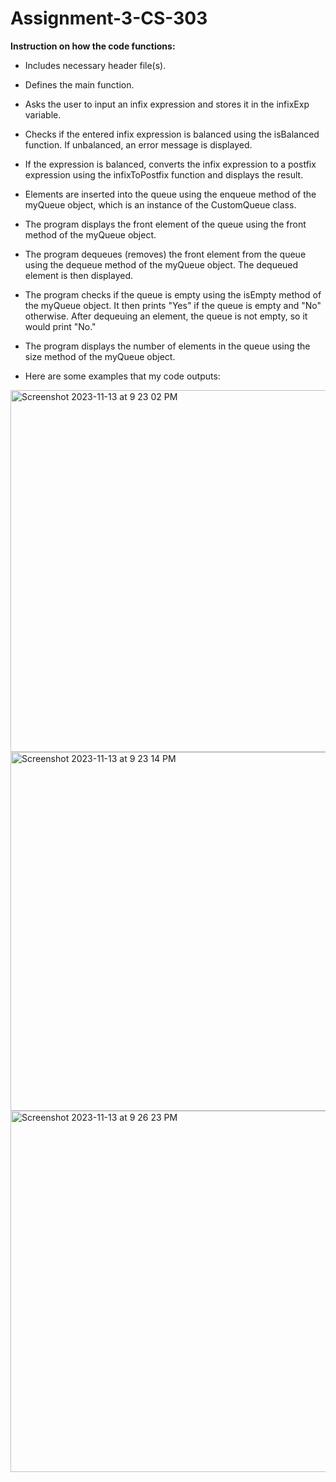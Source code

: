 # Assignment-3-CS-303
**Instruction on how the code functions:**

- Includes necessary header file(s).
- Defines the main function.
- Asks the user to input an infix expression and stores it in the infixExp variable.
- Checks if the entered infix expression is balanced using the isBalanced function. If unbalanced, an error message is displayed.
- If the expression is balanced, converts the infix expression to a postfix expression using the infixToPostfix function and displays the result.
- Elements are inserted into the queue using the enqueue method of the myQueue object, which is an instance of the CustomQueue class.
- The program displays the front element of the queue using the front method of the myQueue object.
- The program dequeues (removes) the front element from the queue using the dequeue method of the myQueue object. The dequeued element is then displayed.
- The program checks if the queue is empty using the isEmpty method of the myQueue object. It then prints "Yes" if the queue is empty and "No" otherwise. After dequeuing an element, the queue is not empty, so it would print "No."
- The program displays the number of elements in the queue using the size method of the myQueue object.

- Here are some examples that my code outputs:

<img width="579" alt="Screenshot 2023-11-13 at 9 23 02 PM" src="https://github.com/mohamede2022/Assignment-3-cs-303-/assets/113187159/99781c7d-f807-4c01-970d-82f7649f7bc2">

<img width="574" alt="Screenshot 2023-11-13 at 9 23 14 PM" src="https://github.com/mohamede2022/Assignment-3-cs-303-/assets/113187159/11ca9af1-0e61-4a30-bf39-8308b0cd7b53">

<img width="578" alt="Screenshot 2023-11-13 at 9 26 23 PM" src="https://github.com/mohamede2022/Assignment-3-cs-303-/assets/113187159/c3a97ba7-de29-4936-a27a-9fad733ce139">

